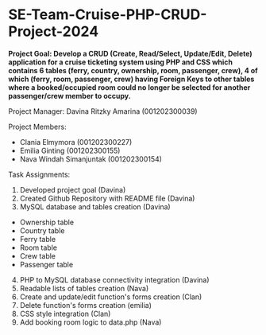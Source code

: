 # SE-Team-Cruise-PHP-CRUD-Project-2024

**Project Goal: Develop a CRUD (Create, Read/Select, Update/Edit, Delete) application for a cruise ticketing system using PHP and CSS which contains 6 tables (ferry, country, ownership, room, passenger, crew), 4 of which (ferry, room, passenger, crew) having Foreign Keys to other tables where a booked/occupied room could no longer be selected for another passenger/crew member to occupy.**

Project Manager: Davina Ritzky Amarina (001202300039)

Project Members:
- Clania Elmymora (001202300227)
- Emilia Ginting (001202300155)
- Nava Windah Simanjuntak (001202300154)

Task Assignments:
1. Developed project goal (Davina)
2. Created Github Repository with README file (Davina)
3. MySQL database and tables creation (Davina)
  - Ownership table
  - Country table
  - Ferry table
  - Room table
  - Crew table
  - Passenger table
4. PHP to MySQL database connectivity integration (Davina)
5. Readable lists of tables creation (Nava)
6. Create and update/edit function's forms creation (Clan)
7. Delete function's forms creation (emilia)
8. CSS style integration (Clan)
9. Add booking room logic to data.php (Nava)
